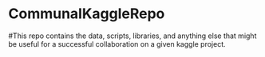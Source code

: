 # CommunalKaggleRepo

#This repo contains the data, scripts, libraries, and anything else that might be useful for a successful collaboration on a given kaggle project. 

